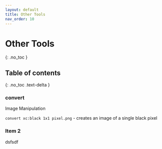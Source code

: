 ```yaml
---
layout: default
title: Other Tools
nav_order: 10
---
```



# Other Tools
{: .no_toc }

## Table of contents
{: .no_toc .text-delta }


### convert
Image Manipulation

`convert xc:black 1x1 pixel.png` - creates an image of a single black pixel

### Item 2

dsfsdf
